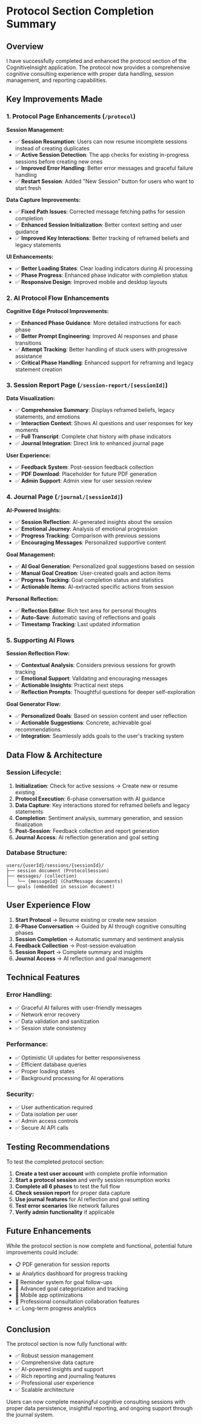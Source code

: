 # Protocol Section Completion Summary

## Overview

I have successfully completed and enhanced the protocol section of the CognitiveInsight application. The protocol now provides a comprehensive cognitive consulting experience with proper data handling, session management, and reporting capabilities.

## Key Improvements Made

### 1. Protocol Page Enhancements (`/protocol`)

**Session Management:**
- ✅ **Session Resumption**: Users can now resume incomplete sessions instead of creating duplicates
- ✅ **Active Session Detection**: The app checks for existing in-progress sessions before creating new ones
- ✅ **Improved Error Handling**: Better error messages and graceful failure handling
- ✅ **Restart Session**: Added "New Session" button for users who want to start fresh

**Data Capture Improvements:**
- ✅ **Fixed Path Issues**: Corrected message fetching paths for session completion
- ✅ **Enhanced Session Initialization**: Better context setting and user guidance
- ✅ **Improved Key Interactions**: Better tracking of reframed beliefs and legacy statements

**UI Enhancements:**
- ✅ **Better Loading States**: Clear loading indicators during AI processing
- ✅ **Phase Progress**: Enhanced phase indicator with completion status
- ✅ **Responsive Design**: Improved mobile and desktop layouts

### 2. AI Protocol Flow Enhancements

**Cognitive Edge Protocol Improvements:**
- ✅ **Enhanced Phase Guidance**: More detailed instructions for each phase
- ✅ **Better Prompt Engineering**: Improved AI responses and phase transitions
- ✅ **Attempt Tracking**: Better handling of stuck users with progressive assistance
- ✅ **Critical Phase Handling**: Enhanced support for reframing and legacy statement creation

### 3. Session Report Page (`/session-report/[sessionId]`)

**Data Visualization:**
- ✅ **Comprehensive Summary**: Displays reframed beliefs, legacy statements, and emotions
- ✅ **Interaction Context**: Shows AI questions and user responses for key moments
- ✅ **Full Transcript**: Complete chat history with phase indicators
- ✅ **Journal Integration**: Direct link to enhanced journal page

**User Experience:**
- ✅ **Feedback System**: Post-session feedback collection
- ✅ **PDF Download**: Placeholder for future PDF generation
- ✅ **Admin Support**: Admin view for user session review

### 4. Journal Page (`/journal/[sessionId]`)

**AI-Powered Insights:**
- ✅ **Session Reflection**: AI-generated insights about the session
- ✅ **Emotional Journey**: Analysis of emotional progression
- ✅ **Progress Tracking**: Comparison with previous sessions
- ✅ **Encouraging Messages**: Personalized supportive content

**Goal Management:**
- ✅ **AI Goal Generation**: Personalized goal suggestions based on session
- ✅ **Manual Goal Creation**: User-created goals and action items
- ✅ **Progress Tracking**: Goal completion status and statistics
- ✅ **Actionable Items**: AI-extracted specific actions from session

**Personal Reflection:**
- ✅ **Reflection Editor**: Rich text area for personal thoughts
- ✅ **Auto-Save**: Automatic saving of reflections and goals
- ✅ **Timestamp Tracking**: Last updated information

### 5. Supporting AI Flows

**Session Reflection Flow:**
- ✅ **Contextual Analysis**: Considers previous sessions for growth tracking
- ✅ **Emotional Support**: Validating and encouraging messages
- ✅ **Actionable Insights**: Practical next steps
- ✅ **Reflection Prompts**: Thoughtful questions for deeper self-exploration

**Goal Generator Flow:**
- ✅ **Personalized Goals**: Based on session content and user reflection
- ✅ **Actionable Suggestions**: Concrete, achievable goal recommendations
- ✅ **Integration**: Seamlessly adds goals to the user's tracking system

## Data Flow & Architecture

### Session Lifecycle:
1. **Initialization**: Check for active sessions → Create new or resume existing
2. **Protocol Execution**: 6-phase conversation with AI guidance
3. **Data Capture**: Key interactions stored for reframed beliefs and legacy statements
4. **Completion**: Sentiment analysis, summary generation, and session finalization
5. **Post-Session**: Feedback collection and report generation
6. **Journal Access**: AI reflection generation and goal setting

### Database Structure:
```
users/{userId}/sessions/{sessionId}/
├── session document (ProtocolSession)
├── messages/ (collection)
│   └── {messageId} (ChatMessage documents)
└── goals (embedded in session document)
```

## User Experience Flow

1. **Start Protocol** → Resume existing or create new session
2. **6-Phase Conversation** → Guided by AI through cognitive consulting phases
3. **Session Completion** → Automatic summary and sentiment analysis
4. **Feedback Collection** → Post-session evaluation
5. **Session Report** → Complete summary and insights
6. **Journal Access** → AI reflection and goal management

## Technical Features

### Error Handling:
- ✅ Graceful AI failures with user-friendly messages
- ✅ Network error recovery
- ✅ Data validation and sanitization
- ✅ Session state consistency

### Performance:
- ✅ Optimistic UI updates for better responsiveness
- ✅ Efficient database queries
- ✅ Proper loading states
- ✅ Background processing for AI operations

### Security:
- ✅ User authentication required
- ✅ Data isolation per user
- ✅ Admin access controls
- ✅ Secure AI API calls

## Testing Recommendations

To test the completed protocol section:

1. **Create a test user account** with complete profile information
2. **Start a protocol session** and verify session resumption works
3. **Complete all 6 phases** to test the full flow
4. **Check session report** for proper data capture
5. **Use journal features** for AI reflection and goal setting
6. **Test error scenarios** like network failures
7. **Verify admin functionality** if applicable

## Future Enhancements

While the protocol section is now complete and functional, potential future improvements could include:

- 📋 PDF generation for session reports
- 📊 Analytics dashboard for progress tracking
- 🔔 Reminder system for goal follow-ups
- 🎯 Advanced goal categorization and tracking
- 📱 Mobile app optimizations
- 🤝 Professional consultation collaboration features
- 📈 Long-term progress analytics

## Conclusion

The protocol section is now fully functional with:
- ✅ Robust session management
- ✅ Comprehensive data capture
- ✅ AI-powered insights and support
- ✅ Rich reporting and journaling features
- ✅ Professional user experience
- ✅ Scalable architecture

Users can now complete meaningful cognitive consulting sessions with proper data persistence, insightful reporting, and ongoing support through the journal system.
